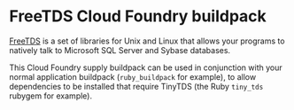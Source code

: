 # FreeTDS Cloud Foundry buildpack

[FreeTDS](https://www.freetds.org/) is a set of libraries for Unix and Linux that allows your programs to natively talk to Microsoft SQL Server and Sybase databases.

This Cloud Foundry supply buildpack can be used in conjunction with your normal application buildpack (`ruby_buildpack` for example), to allow dependencies to be installed that require TinyTDS (the Ruby `tiny_tds` rubygem for example).
